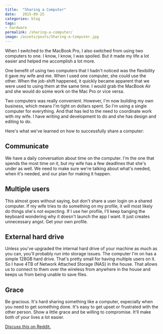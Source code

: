 ```yaml
---
title:  "Sharing a Computer"
date:   2015-09-25
categories: blog
tags:
- hardware
permalink: /sharing-a-computer/
image: /assets/posts/Sharing-a-Computer.jpg
---
```


When I switched to the MacBook Pro, I also switched from using two computers to one. I know, I know, I was spoiled. But it made my life a lot easier and helped me accomplish a lot more.

<!--more-->

One benefit of using two computers that I hadn't noticed was the flexibility it gave my wife and me. When I used one computer, she could use the other. When the job-shift happened, it quickly became apparent that we were used to using them at the same time. I would grab the MacBook Air and she would do some work on the Mac Pro or vice versa.

Two computers was really convenient. However, I'm now building my own business, which means I'm tight on dollars spent. So I'm using a single computer for everything. And that has led to the need to coordinate work with my wife. I have writing and development to do and she has design and editing to do.

Here's what we've learned on how to successfully share a computer:

## Communicate

We have a daily conversation about time on the computer. I'm the one that spends the most time on it, but my wife has a few deadlines that she's under as well. We need to make sure we're talking about what's needed, when it's needed, and our plan for making it happen.

## Multiple users

This almost goes without saying, but don't share a user login on a shared computer. If my wife tries to do something on my profile, it will most likely do things she's not expecting. If I use her profile, I'll keep banging the keyboard wondering why it doesn't launch the app I want. It just creates unnecessary angst. Get your own profile.

## External hard drive

Unless you've upgraded the internal hard drive of your machine as much as you can, you'll probably run into storage issues. The computer I'm on has a simple 128GB hard drive. That's pretty small for having multiple users on it. So I have 4TB of Network Attached Storage (NAS) in the house. That allows us to connect to them over the wireless from anywhere in the house and keeps us from being unable to save files.

## Grace

Be gracious. It's hard sharing something like a computer, especially when you need to get something done. It's easy to get upset or frustrated with the other person. Show a little grace and be willing to compromise. It'll make both of your lives a lot easier.

[Discuss this on Reddit.](https://www.reddit.com/r/joebuhlig/comments/3mblhd/sharing_a_computer/)
